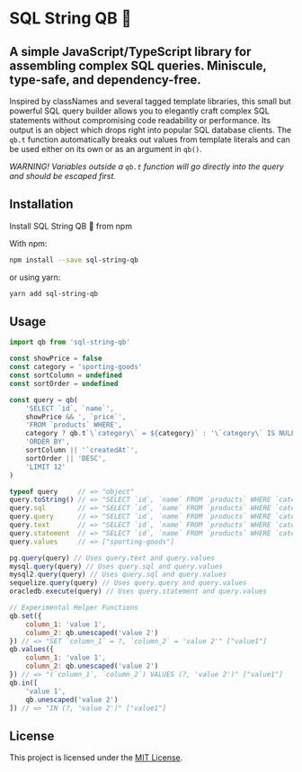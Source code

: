 # SQL String QB 🏈

## A simple JavaScript/TypeScript library for assembling complex SQL queries. Miniscule, type-safe, and dependency-free.

Inspired by classNames and several tagged template libraries, this small but powerful SQL query builder allows you to elegantly craft complex SQL statements without compromising code readability or performance. Its output is an object which drops right into popular SQL database clients. The `qb.t` function automatically breaks out values from template literals and can be used either on its own or as an argument in `qb()`.

_WARNING! Variables outside a `qb.t` function will go directly into the query and should be escaped first._

## Installation

Install SQL String QB 🏈 from npm

With npm:
```bash
npm install --save sql-string-qb
```
or using yarn:
```bash
yarn add sql-string-qb
```

## Usage

```javascript
import qb from 'sql-string-qb' 

const showPrice = false
const category = 'sporting-goods'
const sortColumn = undefined
const sortOrder = undefined

const query = qb(
    'SELECT `id`, `name`',
    showPrice && ', `price`',
    'FROM `products` WHERE',
    category ? qb.t`\`category\` = ${category}` : '\`category\` IS NULL',
    'ORDER BY',
    sortColumn || '`createdAt`',
    sortOrder || 'DESC',
    'LIMIT 12'
)

typeof query     // => "object"
query.toString() // => "SELECT `id`, `name` FROM `products` WHERE `category` = ? ORDER BY `createdAt` DESC LIMIT 12"
query.sql        // => "SELECT `id`, `name` FROM `products` WHERE `category` = ? ORDER BY `createdAt` DESC LIMIT 12"
query.query      // => "SELECT `id`, `name` FROM `products` WHERE `category` = ? ORDER BY `createdAt` DESC LIMIT 12"
query.text       // => "SELECT `id`, `name` FROM `products` WHERE `category` = $1 ORDER BY `createdAt` DESC LIMIT 12"
query.statement  // => "SELECT `id`, `name` FROM `products` WHERE `category` = :1 ORDER BY `createdAt` DESC LIMIT 12"
query.values     // => ["sporting-goods"]

pg.query(query) // Uses query.text and query.values
mysql.query(query) // Uses query.sql and query.values
mysql2.query(query) // Uses query.sql and query.values
sequelize.query(query) // Uses query.query and query.values
oracledb.execute(query) // Uses query.statement and query.values

// Experimental Helper Functions
qb.set({
    column_1: 'value 1',
    column_2: qb.unescaped('value 2')
}) // => "SET `column_1` = ?, `column_2` = 'value 2'" ["value1"]
qb.values({
    column_1: 'value 1',
    column_2: qb.unescaped('value 2')
}) // => "(`column_1`, `column_2`) VALUES (?, 'value 2')" ["value1"]
qb.in([
    'value 1',
    qb.unescaped('value 2')
]) // => "IN (?, 'value 2')" ["value1"]
```

## License

This project is licensed under the [MIT License](LICENSE).